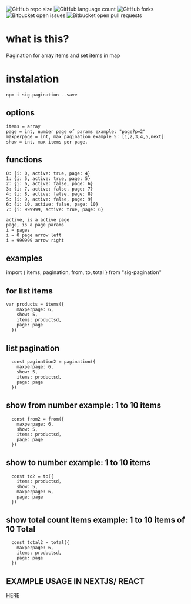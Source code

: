 
![GitHub repo size](https://img.shields.io/github/repo-size/nicknickolasm4/README-template?style=for-the-badge)
![GitHub language count](https://img.shields.io/github/languages/count/nicknickolasm4/README-template?style=for-the-badge)
![GitHub forks](https://img.shields.io/github/forks/nicknickolasm4/README-template?style=for-the-badge)
![Bitbucket open issues](https://img.shields.io/bitbucket/issues/nicknickolasm4/README-template?style=for-the-badge)
![Bitbucket open pull requests](https://img.shields.io/bitbucket/pr-raw/nicknickolasm4/README-template?style=for-the-badge)


# what is this?

Pagination for array items and set items in map


# instalation

`npm i sig-pagination --save`


## options
```
items = array
page = int, number page of params example: "page?p=2"
maxperpage = int, max pagination example 5: [1,2,3,4,5,next]
show = int, max items per page.
```
## functions
```pagination return:
0: {i: 0, active: true, page: 4}
1: {i: 5, active: true, page: 5}
2: {i: 6, active: false, page: 6}
3: {i: 7, active: false, page: 7}
4: {i: 8, active: false, page: 8}
5: {i: 9, active: false, page: 9}
6: {i: 10, active: false, page: 10}
7: {i: 999999, active: true, page: 6}

active, is a active page
page, is a page params
i = pages
i = 0 page arrow left
i = 999999 arrow right
```
## examples
  import { items, pagination, from, to, total } from "sig-pagination"


## for list items
    var products = items({
        maxperpage: 6,
        show: 5,
        items: productsd,
        page: page
      })
## list pagination
      const pagination2 = pagination({
        maxperpage: 6,
        show: 5,
        items: productsd,
        page: page
      })
## show from number example: 1 to 10 items

      const from2 = from({
        maxperpage: 6,
        show: 5,
        items: productsd,
        page: page
      })
## show to number example: 1 to 10 items

      const to2 = to({
        items: productsd,
        show: 5,
        maxperpage: 6,
        page: page
      })
## show total count items example: 1 to 10 items of 10 Total

      const total2 = total({
        maxperpage: 6,
        items: productsd,
        page: page
      })


## EXAMPLE USAGE IN NEXTJS/ REACT

[HERE](example.js)<br>

